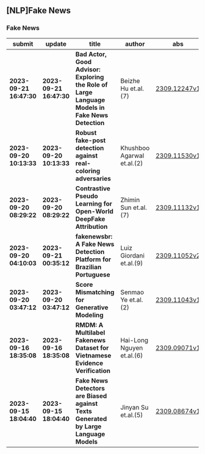 ## [NLP]Fake News 

### Fake News

| submit | update | title | author | abs | PDF | code | cates | journal |
|---|---|---|---|---|---|---|---|---|
|**2023-09-21 16:47:30**|**2023-09-21 16:47:30**|**Bad Actor, Good Advisor: Exploring the Role of Large Language Models in   Fake News Detection**|Beizhe Hu et.al.(7)|[2309.12247v1](http://arxiv.org/abs/2309.12247v1)|[gotoRead](http://arxiv.org/pdf/2309.12247v1)|**[link](https://github.com/ictmcg/arg)**|cs.CL, cs.AI, cs.CY|null|
|**2023-09-20 10:13:33**|**2023-09-20 10:13:33**|**Robust fake-post detection against real-coloring adversaries**|Khushboo Agarwal et.al.(2)|[2309.11530v1](http://arxiv.org/abs/2309.11530v1)|[gotoRead](http://arxiv.org/pdf/2309.11530v1)|null|math.PR, cs.SI|null|
|**2023-09-20 08:29:22**|**2023-09-20 08:29:22**|**Contrastive Pseudo Learning for Open-World DeepFake Attribution**|Zhimin Sun et.al.(7)|[2309.11132v1](http://arxiv.org/abs/2309.11132v1)|[gotoRead](http://arxiv.org/pdf/2309.11132v1)|null|cs.CV, cs.AI, cs.LG|null|
|**2023-09-20 04:10:03**|**2023-09-21 00:35:12**|**fakenewsbr: A Fake News Detection Platform for Brazilian Portuguese**|Luiz Giordani et.al.(9)|[2309.11052v2](http://arxiv.org/abs/2309.11052v2)|[gotoRead](http://arxiv.org/pdf/2309.11052v2)|null|cs.CL, cs.LG, stat.ML|null|
|**2023-09-20 03:47:12**|**2023-09-20 03:47:12**|**Score Mismatching for Generative Modeling**|Senmao Ye et.al.(2)|[2309.11043v1](http://arxiv.org/abs/2309.11043v1)|[gotoRead](http://arxiv.org/pdf/2309.11043v1)|**[link](https://github.com/senmaoy/Score-Mismatching)**|cs.CV|null|
|**2023-09-16 18:35:08**|**2023-09-16 18:35:08**|**RMDM: A Multilabel Fakenews Dataset for Vietnamese Evidence Verification**|Hai-Long Nguyen et.al.(6)|[2309.09071v1](http://arxiv.org/abs/2309.09071v1)|[gotoRead](http://arxiv.org/pdf/2309.09071v1)|null|cs.CL, cs.AI|null|
|**2023-09-15 18:04:40**|**2023-09-15 18:04:40**|**Fake News Detectors are Biased against Texts Generated by Large Language   Models**|Jinyan Su et.al.(5)|[2309.08674v1](http://arxiv.org/abs/2309.08674v1)|[gotoRead](http://arxiv.org/pdf/2309.08674v1)|null|cs.CL, cs.AI|null|
